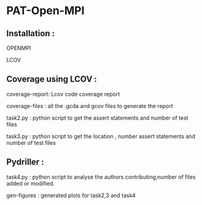 # PAT-Open-MPI

## Installation :

OPENMPI 

LCOV

## Coverage using LCOV :

coverage-report: Lcov code coverage report

coverage-files : all the .gcda and gcov files to generate the report

task2.py : python script to get the assert statements and number of test files

task3.py : python script to get the location , number assert statements and number of test files

## Pydriller :

task4.py : python script to analyse the authors contributing,number of files added or modified.

gen-figures : generated plots for task2,3 and task4
